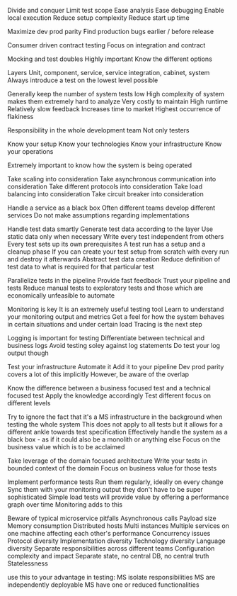 Divide and conquer
Limit test scope 
Ease analysis
Ease debugging 
Enable local execution
Reduce setup complexity
Reduce start up time

Maximize dev prod parity
Find production bugs earlier / before release

Consumer driven contract testing
Focus on integration and contract

Mocking and test doubles
Highly important
Know the different options

Layers
Unit, component, service, service integration, cabinet, system
Always introduce a test on the lowest level possible

Generally keep the number of system tests low
High complexity of system makes them extremely hard to analyze
Very costly to maintain
High runtime
Relatively slow feedback
Increases time to market
Highest occurrence of flakiness

Responsibility in the whole development team
Not only testers

Know your setup
Know your technologies
Know your infrastructure
Know your operations

Extremely important to know how the system is being operated

Take scaling into consideration 
Take asynchronous communication into consideration
Take different protocols into consideration
Take load balancing into consideration
Take circuit breaker into consideration

Handle a service as a black box
Often different teams develop different services
Do not make assumptions regarding implementations

Handle test data smartly
Generate test data according to the layer
Use static data only when necessary
Write every test independent from others
Every test sets up its own prerequisites
A test run has a setup and a cleanup phase
If you can create your test setup from scratch with every run and destroy it afterwards
Abstract test data creation
Reduce definition of test data to what is required for that particular test

Parallelize tests in the pipeline
Provide fast feedback
Trust your pipeline and tests
Reduce manual tests to exploratory tests and those which are economically unfeasible to automate

Monitoring is key
It is an extremely useful testing tool
Learn to understand your monitoring output and metrics
Get a feel for how the system behaves in certain situations and under certain load
Tracing is the next step
 
Logging is important for testing
Differentiate between technical and business logs
Avoid testing soley against log statements
Do test your log output though

Test your infrastructure
Automate it
Add it to your pipeline
Dev prod parity covers a lot of this implicitly
However, be aware of the overlap

Know the difference between a business focused test and a technical focused test
Apply the knowledge accordingly
Test different focus on different levels

Try to ignore the fact that it's a MS infrastructure in the background when testing the whole system
This does not apply to all tests but it allows for a different ankle towards test specification
Effectively handle the system as a black box - as if it could also be a monolith or anything else
Focus on the business value which is to be acclaimed

Take leverage of the domain focused architecture
Write your tests in bounded context of the domain
Focus on business value for those tests

Implement performance tests
Run them regularly, ideally on every change
Sync them with your monitoring output
they don't have to be super sophisticated
Simple load tests will provide value by offering a performance graph over time
Monitoring adds to this

Beware of typical microservice pitfalls
Asynchronous calls
Payload size
Memory consumption
Distributed hosts
Multi instances
Multiple services on one machine affecting each other's performance
Concurrency issues
Protocol diversity
Implementation diversity
Technology diversity
Language diversity
Separate responsibilities across different teams
Configuration complexity and impact
Separate state, no central DB, no central truth
Statelessness

use this to your advantage in testing:
MS isolate responsibilities
MS are independently deployable
MS have one or reduced functionalities